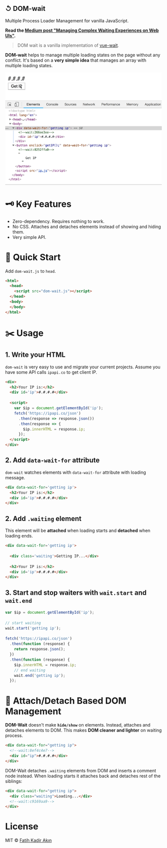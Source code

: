 ## ↺ DOM-wait

Multiple Process Loader Management for vanilla JavaScript.

**Read the [Medium post "Managing Complex Waiting Experiences on Web UIs"](https://medium.com/@fkadev/managing-complex-waiting-experiences-on-web-uis-29534d2d92a8).**

> DOM wait is a vanilla implementation of [vue-wait](https://github.com/f/vue-wait).

**DOM-wait** helps to manage multiple loading states on the page without any conflict. It's based on a **very simple idea** that manages an array with multiple loading states.

<img src="./resources/dom-wait.gif?v1" width="600">

# 🗝 Key Features

 - Zero-dependency. Requires nothing to work.
 - No CSS. Attaches and detaches elements instead of showing and hiding them.
 - Very simple API.

# 🚀 Quick Start

Add `dom-wait.js` to `head`.

```html
<html>
  <head>
    <script src="dom-wait.js"></script>
  </head>
  <body>
  </body>
</html>
```

# ✂️ Usage

## 1. Write your HTML

`dom-wait` is very easy to use and migrate your current projects. Assume you have some API calls `ipapi.co` to get client IP.

```html
<div>
  <h2>Your IP is:</h2>
  <div id='ip'>#.#.#.#</div>

  <script>
    var $ip = document.getElementById('ip');
    fetch('https://ipapi.co/json')
      .then(response => response.json())
      .then(response => {
        $ip.innerHTML = response.ip;
      });
  </script>
</div>
```

## 2. Add `data-wait-for` attribute

`dom-wait` watches elements with `data-wait-for` attribute with loading message.

```html
<div data-wait-for='getting ip'>
  <h2>Your IP is:</h2>
  <div id='ip'>#.#.#.#</div>
</div>
```

## 2. Add `.waiting` element

This element will be **attached** when loading starts and **detached** when loading ends.

```html
<div data-wait-for='getting ip'>

  <div class='waiting'>Getting IP...</div>

  <h2>Your IP is:</h2>
  <div id='ip'>#.#.#.#</div>
</div>
```

## 3. Start and stop waiters with `wait.start` and `wait.end`

```js
var $ip = document.getElementById('ip');

// start waiting
wait.start('getting ip');

fetch('https://ipapi.co/json')
  .then(function (response) {
    return response.json();
  })
  .then(function (response) {
    $ip.innerHTML = response.ip;
    // end waiting
    wait.end('getting ip');
  });
```

# 🚦 Attach/Detach Based DOM Management

**DOM-Wait** doesn't make **`hide/show`** on elements. Instead, attaches and detaches elements to DOM. This makes **DOM cleaner and lighter** on waiting process.

```html
<div data-wait-for="getting ip">
  <!--wait:8ef4c4e7-->
  <div id="ip">#.#.#.#</div>
</div>
```

DOM-Wait detaches `.waiting` elements from DOM and inserts a comment node instead. When loading starts it attaches back and detaches rest of the siblings:

```html
<div data-wait-for="getting ip">
  <div class="waiting">Loading...</div>
  <!--wait:c9169aa9-->
</div>
```

# License

MIT &copy; [Fatih Kadir Akın](https://github.com/f)
